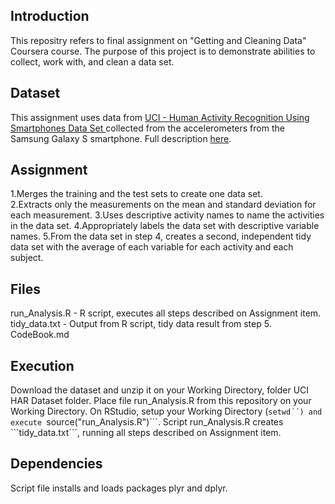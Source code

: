 ## Introduction

This repositry refers to final assignment on "Getting and Cleaning Data" Coursera course.
The purpose of this project is to demonstrate abilities to collect, work with, and clean a data set.

## Dataset

This assignment uses data from <a href="https://d396qusza40orc.cloudfront.net/getdata%2Fprojectfiles%2FUCI%20HAR%20Dataset.zip">UCI - Human Activity Recognition Using Smartphones Data Set </a> collected from the accelerometers from the Samsung Galaxy S smartphone. Full description <a href="http://archive.ics.uci.edu/ml/datasets/Human+Activity+Recognition+Using+Smartphones">here</a>.

## Assignment

1.Merges the training and the test sets to create one data set.  
2.Extracts only the measurements on the mean and standard deviation for each measurement.
3.Uses descriptive activity names to name the activities in the data set.
4.Appropriately labels the data set with descriptive variable names.
5.From the data set in step 4, creates a second, independent tidy data set with the average of each variable for each activity and each subject.

## Files

run_Analysis.R - R script, executes all steps described on Assignment item.
tidy_data.txt - Output from R script, tidy data result from step 5.
CodeBook.md

## Execution

Download the dataset and unzip it on your Working Directory, folder UCI HAR Dataset folder.
Place file run_Analysis.R from this repository on your Working Directory.
On RStudio, setup your Working Directory (```setwd´´) and execute ```source("run_Analysis.R")´´´.
Script run_Analysis.R creates ```tidy_data.txt´´´, running all steps described on Assignment item.

## Dependencies
Script file installs and loads packages plyr and dplyr. 